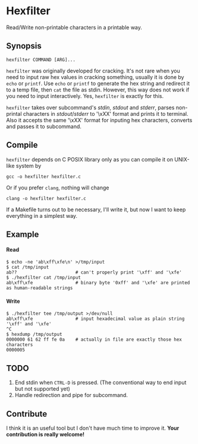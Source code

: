 # Hexfilter

Read/Write non-printable characters in a printable way.

## Synopsis

    hexfilter COMMAND [ARG]...

`hexfilter` was originally developed for cracking. It's not rare when you need to input raw hex values in cracking something, usually it is done by `echo` or `printf`. Use `echo` or `printf` to generate the hex string and redirect it to a temp file, then `cat` the file as stdin. However, this way does not work if you need to input interactively. Yes, `hexfilter` is exactly for this.

`hexfilter` takes over subcommand's *stdin*, *stdout* and *stderr*, parses non-printal characters in *stdout*/*stderr* to '\xXX' format and prints it to terminal. Also it accepts the same '\xXX' format for inputing hex characters, converts and passes it to subcommand.

## Compile

`hexfilter` depends on C POSIX library only as you can compile it on UNIX-like system by

    gcc -o hexfilter hexfilter.c

Or if you prefer `clang`, nothing will change

    clang -o hexfilter hexfilter.c

If a Makefile turns out to be necessary, I'll write it, but now I want to keep everything in a simplest way.

## Example

#### Read

    $ echo -ne 'ab\xff\xfe\n' >/tmp/input
    $ cat /tmp/input
    ab??                      # can't properly print '\xff' and '\xfe'
    $ ./hexfilter cat /tmp/input
    ab\xff\xfe                # binary byte '0xff' and '\xfe' are printed as human-readable strings

#### Write

    $ ./hexfilter tee /tmp/output >/dev/null
    ab\xff\xfe                # input hexadecimal value as plain string '\xff' and '\xfe'
    ^C
    $ hexdump /tmp/output
    0000000 61 62 ff fe 0a    # actually in file are exactly those hex characters
    0000005

## TODO

1. End stdin when `CTRL-D` is pressed. (The conventional way to end input but not supported yet)
2. Handle redirection and pipe for subcommand.

## Contribute

I think it is an useful tool but I don't have much time to improve it. **Your contribution is really welcome!**
